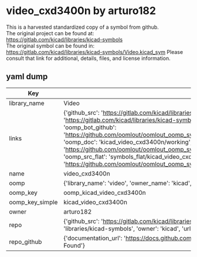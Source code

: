 # video_cxd3400n by arturo182  
This is a harvested standardized copy of a symbol from github.  
The original project can be found at:  
https://gitlab.com/kicad/libraries/kicad-symbols  
The original symbol can be found in:
https://gitlab.com/kicad/libraries/kicad-symbols/Video.kicad_sym
Please consult that link for additional, details, files, and license information.  
## yaml dump  
| Key | Value |  
| --- | --- |  
| library_name | Video |  
| links | {'github_src': 'https://gitlab.com/kicad/libraries/kicad-symbols/Video.kicad_sym', 'github_src_repo': 'https://gitlab.com/kicad/libraries/kicad-symbols', 'oomp_bot': 'kicad_video_cxd3400n/working', 'oomp_bot_github': 'https://github.com/oomlout/oomlout_oomp_symbol_bot/tree/main/kicad_video_cxd3400n/working', 'oomp_doc': 'kicad_video_cxd3400n/working', 'oomp_doc_github': 'https://github.com/oomlout/oomlout_oomp_symbol_doc/tree/main/kicad_video_cxd3400n/working', 'oomp_src_flat': 'symbols_flat/kicad_video_cxd3400n/working', 'oomp_src_flat_github': 'https://github.com/oomlout/oomlout_oomp_symbol_src/tree/main/kicad_video_cxd3400n/working'} |  
| name | video_cxd3400n |  
| oomp | {'library_name': 'video', 'owner_name': 'kicad', 'symbol_name': 'video_cxd3400n'} |  
| oomp_key | oomp_kicad_video_cxd3400n |  
| oomp_key_simple | kicad_video_cxd3400n |  
| owner | arturo182 |  
| repo | {'github_src': 'https://gitlab.com/kicad/libraries/kicad-symbols/Video.kicad_sym', 'name': 'libraries/kicad-symbols', 'owner': 'kicad', 'url': 'https://gitlab.com/kicad/libraries/kicad-symbols'} |  
| repo_github | {'documentation_url': 'https://docs.github.com/rest/repos/repos#get-a-repository', 'message': 'Not Found'} |  


